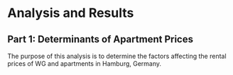 # Analysis and Results
## Part 1: Determinants of Apartment Prices
The purpose of this analysis is to determine the factors affecting the rental prices of WG and apartments in Hamburg, Germany.